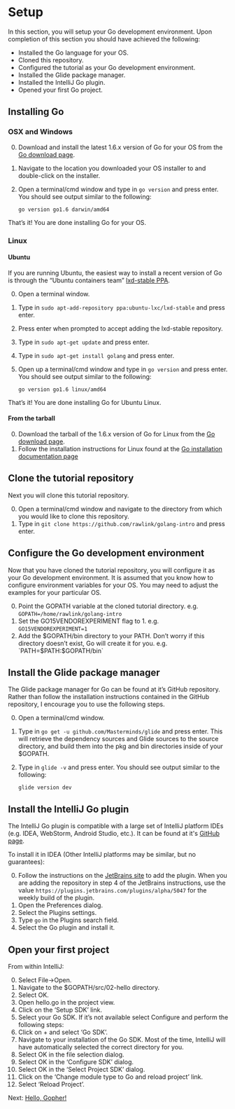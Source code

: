 # Setup

In this section, you will setup your Go development environment. Upon completion of this section you should have achieved the following:

* Installed the Go language for your OS.
* Cloned this repository.
* Configured the tutorial as your Go development environment.
* Installed the Glide package manager.
* Installed the IntelliJ Go plugin.
* Opened your first Go project.

## Installing Go

### OSX and Windows

0. Download and install the latest 1.6.x version of Go for your OS from the [Go download page](https://golang.org/dl/).
0. Navigate to the location you downloaded your OS installer to and double-click on the installer.
0. Open a terminal/cmd window and type in `go version` and press enter. You should see output similar to the following:

   `go version go1.6 darwin/amd64`

That’s it! You are done installing Go for your OS.

### Linux

#### Ubuntu

If you are running Ubuntu, the easiest way to install a recent version of Go is through the “Ubuntu containers team” [lxd-stable PPA](https://launchpad.net/~ubuntu-lxc/+archive/ubuntu/lxd-stable).

0. Open a terminal window.
0. Type in `sudo apt-add-repository ppa:ubuntu-lxc/lxd-stable` and press enter.
0. Press enter when prompted to accept adding the lxd-stable repository.
0. Type in `sudo apt-get update` and press enter.
0. Type in `sudo apt-get install golang` and press enter.
0. Open up a terminal/cmd window and type in `go version` and press enter. You should see output similar to the following:

   `go version go1.6 linux/amd64`

That’s it! You are done installing Go for Ubuntu Linux.

#### From the tarball

0. Download the tarball of the 1.6.x version of Go for Linux from the [Go download page](https://golang.org/dl/).
0. Follow the installation instructions for Linux found at the [Go installation documentation page](https://golang.org/doc/install)

## Clone the tutorial repository

Next you will clone this tutorial repository.

0. Open a terminal/cmd window and navigate to the directory from which you would like to clone this repository.
0. Type in `git clone https://github.com/rawlink/golang-intro` and press enter.

## Configure the Go development environment

Now that you have cloned the tutorial repository, you will configure it as your Go development environment. It is assumed that you know how to configure environment variables for your OS. You may need to adjust the examples for your particular OS.

0. Point the GOPATH variable at the cloned tutorial directory. e.g. `GOPATH=/home/rawlink/golang-intro`
0. Set the GO15VENDOREXPERIMENT flag to 1. e.g. `GO15VENDOREXPERIMENT=1`
0. Add the $GOPATH/bin directory to your PATH. Don’t worry if this directory doesn’t exist, Go will create it for you. e.g. `PATH=$PATH:$GOPATH/bin`

## Install the Glide package manager

The Glide package manager for Go can be found at it’s GitHub repository. Rather than follow the installation instructions contained in the GitHub repository, I encourage you to use the following steps.

0. Open a terminal/cmd window.
0. Type in `go get -u github.com/Masterminds/glide` and press enter. This will retrieve the dependency sources and Glide sources to the source directory, and build them into the pkg and bin directories inside of your $GOPATH.
0. Type in `glide -v` and press enter. You should see output similar to the following:

   `glide version dev`

## Install the IntelliJ Go plugin

The IntelliJ Go plugin is compatible with a large set of IntelliJ platform IDEs (e.g. IDEA, WebStorm, Android Studio, etc.). It can be found at it's [GitHub page](https://github.com/go-lang-plugin-org/go-lang-idea-plugin).

To install it in IDEA (Other IntelliJ platforms may be similar, but no guarantees):

0. Follow the instructions on the [JetBrains site](https://www.jetbrains.com/help/idea/2016.1/managing-enterprise-plugin-repositories.html?origin=old_help) to add the plugin. When you are adding the repository in step 4 of the JetBrains instructions, use the value `https://plugins.jetbrains.com/plugins/alpha/5047` for the weekly build of the plugin.
0. Open the Preferences dialog.
0. Select the Plugins settings.
0. Type `go` in the Plugins search field.
0. Select the Go plugin and install it.

## Open your first project

From within IntelliJ:

0. Select File->Open.
0. Navigate to the $GOPATH/src/02-hello directory.
0. Select OK.
0. Open hello.go in the project view.
0. Click on the ‘Setup SDK’ link.
0. Select your Go SDK. If it’s not available select Configure and perform the following steps:
  0. Click on + and select ‘Go SDK’.
  0. Navigate to your installation of the Go SDK. Most of the time, IntelliJ will have automatically selected the correct directory for you.
  0. Select OK in the file selection dialog.
  0. Select OK in the ‘Configure SDK’ dialog.
0. Select OK in the ‘Select Project SDK’ dialog.
0. Click on the ‘Change module type to Go and reload project’ link.
0. Select ‘Reload Project’.

Next: [Hello, Gopher!](../02-hello)
